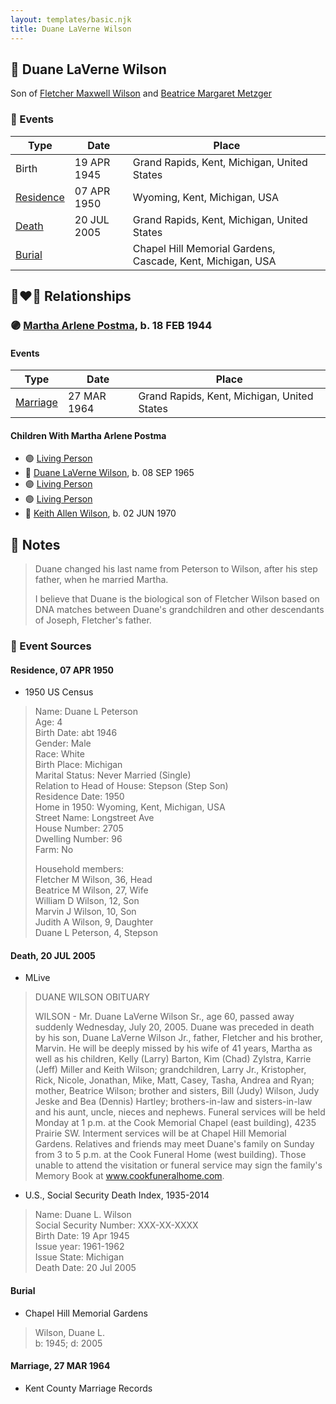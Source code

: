 ```yaml
---
layout: templates/basic.njk
title: Duane LaVerne Wilson
---
```

## 🔵 Duane LaVerne Wilson

Son of [Fletcher Maxwell Wilson](/people/3/32597724) and [Beatrice Margaret Metzger](/people/7/79763948)

### 📆 Events

Type | Date | Place
------ | ------ | ------
Birth | 19 APR 1945 | Grand Rapids, Kent, Michigan, United States
[Residence](#event-2e57907b-890a-4988-a86c-66e0829239b0) | 07 APR 1950 | Wyoming, Kent, Michigan, USA
[Death](#event-0b6dd712-9b9c-4134-840b-6144d4ec4064) | 20 JUL 2005 | Grand Rapids, Kent, Michigan, United States
[Burial](#event-c624ffb6-bf1d-46ac-b7bc-4296d8c17bbe) |  | Chapel Hill Memorial Gardens, Cascade, Kent, Michigan, USA

## 👩‍❤️‍👨 Relationships

### 🟣 [Martha Arlene Postma](/people/3/39368292), b. 18 FEB 1944

#### Events

Type | Date | Place
------ | ------ | ------
[Marriage](#event-ec33d962-0104-4abc-bd0d-ee3d5c02e490) | 27 MAR 1964 | Grand Rapids, Kent, Michigan, United States
#### Children With Martha Arlene Postma
* 🟣 [Living Person](/people/9/92555368)
* 🔵 [Duane LaVerne Wilson](/people/2/26268040), b. 08 SEP 1965
* 🟣 [Living Person](/people/4/47560746)
* 🟣 [Living Person](/people/4/46067436)
* 🔵 [Keith Allen Wilson](/people/3/37910144), b. 02 JUN 1970
## 📝 Notes
>   
  > Duane changed his last name from Peterson to Wilson, after his step father, when he married Martha.
>   
  > I believe that Duane is the biological son of Fletcher Wilson based on DNA matches between Duane's grandchildren and other descendants of Joseph, Fletcher's father.
### 📰 Event Sources

#### <a id="event-2e57907b-890a-4988-a86c-66e0829239b0"></a> Residence, 07 APR 1950
* 1950 US Census
>   
  > Name: Duane L Peterson  
  > Age: 4  
  > Birth Date: abt 1946  
  > Gender: Male  
  > Race: White  
  > Birth Place: Michigan  
  > Marital Status: Never Married (Single)  
  > Relation to Head of House: Stepson (Step Son)  
  > Residence Date: 1950  
  > Home in 1950: Wyoming, Kent, Michigan, USA  
  > Street Name: Longstreet Ave  
  > House Number: 2705  
  > Dwelling Number: 96  
  > Farm: No  
  >   
  > Household members:  
  > Fletcher M Wilson, 36, Head  
  > Beatrice M Wilson, 27, Wife  
  > William D Wilson, 12, Son  
  > Marvin J Wilson, 10, Son  
  > Judith A Wilson, 9, Daughter  
  > Duane L Peterson, 4, Stepson  
  >

#### <a id="event-0b6dd712-9b9c-4134-840b-6144d4ec4064"></a> Death, 20 JUL 2005
* MLive
>   
  > DUANE WILSON OBITUARY  
  >   
  > WILSON - Mr. Duane LaVerne Wilson Sr., age 60, passed away suddenly Wednesday, July 20, 2005. Duane was preceded in death by his son, Duane LaVerne Wilson Jr., father, Fletcher and his brother, Marvin. He will be deeply missed by his wife of 41 years, Martha as well as his children, Kelly (Larry) Barton, Kim (Chad) Zylstra, Karrie (Jeff) Miller and Keith Wilson; grandchildren, Larry Jr., Kristopher, Rick, Nicole, Jonathan, Mike, Matt, Casey, Tasha, Andrea and Ryan; mother, Beatrice Wilson; brother and sisters, Bill (Judy) Wilson, Judy Jeske and Bea (Dennis) Hartley; brothers-in-law and sisters-in-law and his aunt, uncle, nieces and nephews. Funeral services will be held Monday at 1 p.m. at the Cook Memorial Chapel (east building), 4235 Prairie SW. Interment services will be at Chapel Hill Memorial Gardens. Relatives and friends may meet Duane's family on Sunday from 3 to 5 p.m. at the Cook Funeral Home (west building). Those unable to attend the visitation or funeral service may sign the family's Memory Book at www.cookfuneralhome.com.
* U.S., Social Security Death Index, 1935-2014
>   
  > Name: Duane L. Wilson  
  > Social Security Number: XXX-XX-XXXX  
  > Birth Date: 19 Apr 1945  
  > Issue year: 1961-1962  
  > Issue State: Michigan  
  > Death Date: 20 Jul 2005

#### <a id="event-c624ffb6-bf1d-46ac-b7bc-4296d8c17bbe"></a> Burial
* Chapel Hill Memorial Gardens
>   
  > Wilson, Duane L.  
  > b: 1945; d: 2005

#### <a id="event-ec33d962-0104-4abc-bd0d-ee3d5c02e490"></a> Marriage, 27 MAR 1964
* Kent County Marriage Records
